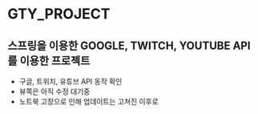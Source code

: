 # GTY_PROJECT

## 스프링을 이용한 GOOGLE, TWITCH, YOUTUBE API를 이용한 프로젝트
- 구글, 트위치, 유튜브 API 동작 확인
- 뷰쪽은 아직 수정 대기중
- 노트북 고장으로 인해 업데이트는 고쳐진 이후로
